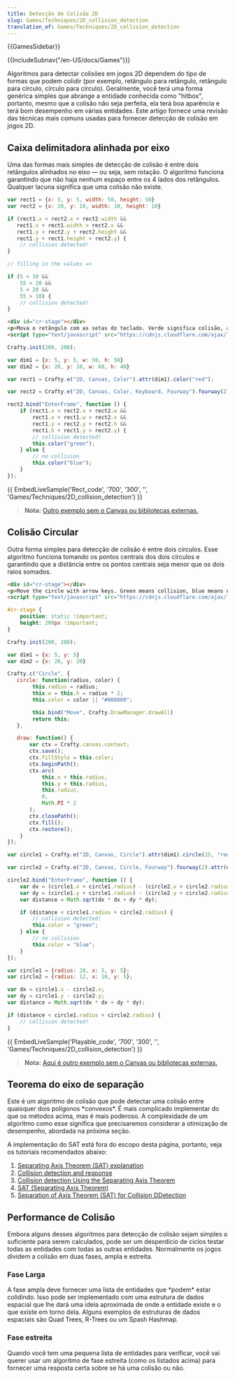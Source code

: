 ```yaml
---
title: Detecção de Colisão 2D
slug: Games/Techniques/2D_collision_detection
translation_of: Games/Techniques/2D_collision_detection
---
```

{{GamesSidebar}}

{{IncludeSubnav("/en-US/docs/Games")}}

Algoritmos para detectar colisões em jogos 2D dependem do tipo de formas que podem colidir (por exemplo, retângulo para retângulo, retângulo para círculo, círculo para círculo). Geralmente, você terá uma forma genérica simples que abrange a entidade conhecida como "hitbox", portanto, mesmo que a colisão não seja perfeita, ela terá boa aparência e terá bom desempenho em várias entidades. Este artigo fornece uma revisão das técnicas mais comuns usadas para fornecer detecção de colisão em jogos 2D.

## Caixa delimitadora alinhada por eixo

Uma das formas mais simples de detecção de colisão é entre dois retângulos alinhados no eixo — ou seja, sem rotação. O algoritmo funciona garantindo que não haja nenhum espaço entre os 4 lados dos retângulos. Qualquer lacuna significa que uma colisão não existe.

```js
var rect1 = {x: 5, y: 5, width: 50, height: 50}
var rect2 = {x: 20, y: 10, width: 10, height: 10}

if (rect1.x < rect2.x + rect2.width &&
   rect1.x + rect1.width > rect2.x &&
   rect1.y < rect2.y + rect2.height &&
   rect1.y + rect1.height > rect2.y) {
    // collision detected!
}

// filling in the values =>

if (5 < 30 &&
    55 > 20 &&
    5 < 20 &&
    55 > 10) {
    // collision detected!
}
```

```html hidden
<div id="cr-stage"></div>
<p>Mova o retângulo com as setas do teclado. Verde significa colisão, azul significa não-colisão.</p>
<script type="text/javascript" src="https://cdnjs.cloudflare.com/ajax/libs/crafty/0.5.4/crafty-min.js"></script>
```

```js hidden
Crafty.init(200, 200);

var dim1 = {x: 5, y: 5, w: 50, h: 50}
var dim2 = {x: 20, y: 10, w: 60, h: 40}

var rect1 = Crafty.e("2D, Canvas, Color").attr(dim1).color("red");

var rect2 = Crafty.e("2D, Canvas, Color, Keyboard, Fourway").fourway(2).attr(dim2).color("blue");

rect2.bind("EnterFrame", function () {
    if (rect1.x < rect2.x + rect2.w &&
        rect1.x + rect1.w > rect2.x &&
        rect1.y < rect2.y + rect2.h &&
        rect1.h + rect1.y > rect2.y) {
        // collision detected!
        this.color("green");
    } else {
        // no collision
        this.color("blue");
    }
});
```

{{ EmbedLiveSample('Rect_code', '700', '300', '', 'Games/Techniques/2D_collision_detection') }}

> **Nota:** [Outro exemplo sem o Canvas ou bibliotecas externas.](https://jsfiddle.net/jlr7245/217jrozd/3/)

## Colisão Circular

Outra forma simples para detecção de colisão é entre dois círculos. Esse algoritmo funciona tomando os pontos centrais dos dois círculos e garantindo que a distância entre os pontos centrais seja menor que os dois raios somados.

```html hidden
<div id="cr-stage"></div>
<p>Move the circle with arrow keys. Green means collision, blue means no collision.</p>
<script type="text/javascript" src="https://cdnjs.cloudflare.com/ajax/libs/crafty/0.5.4/crafty-min.js"></script>
```

```css hidden
#cr-stage {
    position: static !important;
    height: 200px !important;
}
```

```js hidden
Crafty.init(200, 200);

var dim1 = {x: 5, y: 5}
var dim2 = {x: 20, y: 20}

Crafty.c("Circle", {
   circle: function(radius, color) {
        this.radius = radius;
        this.w = this.h = radius * 2;
        this.color = color || "#000000";

        this.bind("Move", Crafty.DrawManager.drawAll)
        return this;
   },

   draw: function() {
       var ctx = Crafty.canvas.context;
       ctx.save();
       ctx.fillStyle = this.color;
       ctx.beginPath();
       ctx.arc(
           this.x + this.radius,
           this.y + this.radius,
           this.radius,
           0,
           Math.PI * 2
       );
       ctx.closePath();
       ctx.fill();
       ctx.restore();
    }
});

var circle1 = Crafty.e("2D, Canvas, Circle").attr(dim1).circle(15, "red");

var circle2 = Crafty.e("2D, Canvas, Circle, Fourway").fourway(2).attr(dim2).circle(20, "blue");

circle2.bind("EnterFrame", function () {
    var dx = (circle1.x + circle1.radius) - (circle2.x + circle2.radius);
    var dy = (circle1.y + circle1.radius) - (circle2.y + circle2.radius);
    var distance = Math.sqrt(dx * dx + dy * dy);

    if (distance < circle1.radius + circle2.radius) {
        // collision detected!
        this.color = "green";
    } else {
        // no collision
        this.color = "blue";
    }
});
```

```js
var circle1 = {radius: 20, x: 5, y: 5};
var circle2 = {radius: 12, x: 10, y: 5};

var dx = circle1.x - circle2.x;
var dy = circle1.y - circle2.y;
var distance = Math.sqrt(dx * dx + dy * dy);

if (distance < circle1.radius + circle2.radius) {
    // collision detected!
}
```

{{ EmbedLiveSample('Playable_code', '700', '300', '', 'Games/Techniques/2D_collision_detection') }}

> **Nota:** [Aqui é outro exemplo sem o Canvas ou bibliotecas externas.](https://jsfiddle.net/jlr7245/teb4znk0/20/)

## Teorema do eixo de separação

Este é um algoritmo de colisão que pode detectar uma colisão entre quaisquer dois polígonos \*convexos\*. É mais complicado implementar do que os métodos acima, mas é mais poderoso. A complexidade de um algoritmo como esse significa que precisaremos considerar a otimização de desempenho, abordada na próxima seção.

A implementação do SAT está fora do escopo desta página, portanto, veja os tutoriais recomendados abaixo:

1.  [Separating Axis Theorem (SAT) explanation](http://www.sevenson.com.au/actionscript/sat/)
2.  [Collision detection and response](http://www.metanetsoftware.com/technique/tutorialA.html)
3.  [Collision detection Using the Separating Axis Theorem](http://gamedevelopment.tutsplus.com/tutorials/collision-detection-using-the-separating-axis-theorem--gamedev-169)
4.  [SAT (Separating Axis Theorem)](http://www.codezealot.org/archives/55)
5.  [Separation of Axis Theorem (SAT) for Collision DDetection](http://rocketmandevelopment.com/blog/separation-of-axis-theorem-for-collision-detection/)

## Performance de Colisão

Embora alguns desses algoritmos para detecção de colisão sejam simples o suficiente para serem calculados, pode ser um desperdício de ciclos testar todas as entidades com todas as outras entidades. Normalmente os jogos dividem a colisão em duas fases, ampla e estreita.

### Fase Larga

A fase ampla deve fornecer uma lista de entidades que \*podem\* estar colidindo. Isso pode ser implementado com uma estrutura de dados espacial que lhe dará uma ideia aproximada de onde a entidade existe e o que existe em torno dela. Alguns exemplos de estruturas de dados espaciais são Quad Trees, R-Trees ou um Spash Hashmap.

### Fase estreita

Quando você tem uma pequena lista de entidades para verificar, você vai querer usar um algoritmo de fase estreita (como os listados acima) para fornecer uma resposta certa sobre se há uma colisão ou não.
